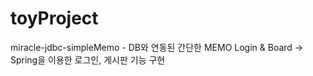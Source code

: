# toyProject
miracle-jdbc-simpleMemo - DB와 연동된 간단한 MEMO 
Login & Board -> Spring을 이용한 로그인, 게시판 기능 구현
